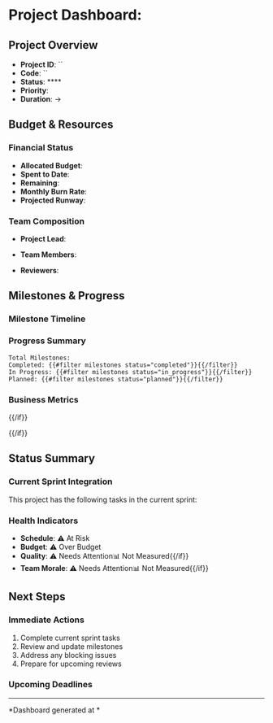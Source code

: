 # Project Dashboard: 

## Project Overview
- **Project ID**: ``
- **Code**: ``
- **Status**: ****
- **Priority**: 
- **Duration**:  → 

## Budget & Resources

### Financial Status
- **Allocated Budget**: 
- **Spent to Date**: 
- **Remaining**: 
- **Monthly Burn Rate**: 
- **Projected Runway**: 

### Team Composition
- **Project Lead**: 
- **Team Members**: 

- **Reviewers**:


## Milestones & Progress

### Milestone Timeline


### Progress Summary
```
Total Milestones: 
Completed: {{#filter milestones status="completed"}}{{/filter}}
In Progress: {{#filter milestones status="in_progress"}}{{/filter}}
Planned: {{#filter milestones status="planned"}}{{/filter}}
```









### Business Metrics



{{/if}}



{{/if}}





## Status Summary

### Current Sprint Integration
This project has the following tasks in the current sprint:


### Health Indicators
- **Schedule**: ⚠️ At Risk
- **Budget**: ⚠️ Over Budget
- **Quality**: ⚠️ Needs Attention📊 Not Measured{{/if}}
- **Team Morale**: ⚠️ Needs Attention📊 Not Measured{{/if}}

## Next Steps

### Immediate Actions
1. Complete current sprint tasks
2. Review and update milestones
3. Address any blocking issues
4. Prepare for upcoming reviews

### Upcoming Deadlines


---
*Dashboard generated at *